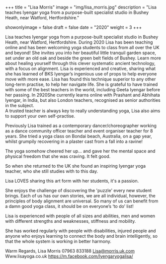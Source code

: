 +++
title = "Lisa Morris"
image = "img/lisa_morris.jpg"
description = "Lisa teaches Iyengar yoga from a purpose-built specialist studio in Bushey Heath, near Watford, Hertfordshire."

showonlyimage = false
draft = false
date = "2020"
weight = 3
+++

Lisa teaches Iyengar yoga from a purpose-built specialist studio in Bushey Heath, near Watford, Hertfordshire. During 2020 Lisa has been teaching online and has been welcoming yoga students to class from all over the UK and beyond! She invites you into her beautiful little tranquil garden space, set under an old oak and beside the green belt fields of Bushey. Learn more about healing yourself through this clever systematic ancient technology, with a focus on alignment. Lisa is experienced and creative, sharing what she has learned of BKS Iyengar’s ingenious use of props to help everyone move with more ease. Lisa has found this technique superior to any other long-term practise, to help her navigate life. She is grateful to have trained with some of the best teachers in the world, including Geeta Iyengar before her passing. In 2920She currently learns online with Prashant and Abhihata Iyengar, in India, but also London teachers, recognised as senior authorities in the subject.  
A trusted teacher is always key to really understanding yoga, Lisa also aims to support your own self-practise.

Previously Lisa trained as a contemporary dancer/choreographer working as a dance community officer teacher and event organiser teacher for 8 years.
She tried a yoga class on Bondai beach, Australia, on a gap year, whilst grumpily recovering in a plaster cast from a fall into a ravine!

The yoga somehow cheered her up... and gave her the mental space and physical freedom that she was craving. It felt good.

So when she returned to the UK she found an inspiring Iyengar yoga teacher, who she still studies with to this day.

Lisa LOVES sharing this art form with her students, it's a passion.

She enjoys the challenge of discovering the 'puzzle' every new student brings. Each of us has our own stories, we are all individual, however, the principles of body alignment are universal. So many of us can benefit from a damn good yoga class, it should be on everyone’s ‘to do’ list!

Lisa is experienced with people of all sizes and abilities, men and women with different strengths and weaknesses, stiffness and mobility.

She has worked regularly with people with disabilities, injured people and anyone who enjoys learning to connect the body and brain intelligently, so that the whole system is working in better harmony.

Warm Regards,
Lisa Morris
07963 833188
Lisa@morris.uk.com
Www.lisayoga.co.uk
https://m.facebook.com/Iyengaryogalisa/
